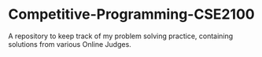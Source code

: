 # Competitive-Programming-CSE2100
A repository to keep track of my problem solving practice, containing solutions from various Online Judges.
